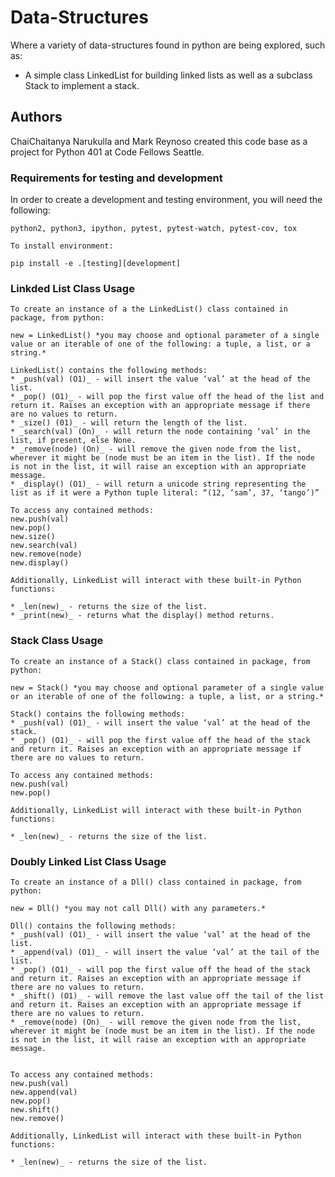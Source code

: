 # Data-Structures

Where a variety of data-structures found in python are being explored, such as:
* A simple class LinkedList for building linked lists as well as a subclass Stack to implement a stack.

## Authors

ChaiChaitanya Narukulla and Mark Reynoso created this code base as a project for Python 401 at Code Fellows Seattle. 

### Requirements for testing and development

In order to create a development and testing environment, you will need the following:

```
python2, python3, ipython, pytest, pytest-watch, pytest-cov, tox
```

```
To install environment:

pip install -e .[testing][development]
```

### Linkded List Class Usage

```
To create an instance of a the LinkedList() class contained in package, from python:

new = LinkedList() *you may choose and optional parameter of a single value or an iterable of one of the following: a tuple, a list, or a string.*

LinkedList() contains the following methods:
* _push(val) (O1)_ - will insert the value ‘val’ at the head of the list.
* _pop() (O1)_ - will pop the first value off the head of the list and return it. Raises an exception with an appropriate message if there are no values to return.
* _size() (01)_ - will return the length of the list.
* _search(val) (On)_ - will return the node containing ‘val’ in the list, if present, else None.
* _remove(node) (On)_ - will remove the given node from the list, wherever it might be (node must be an item in the list). If the node is not in the list, it will raise an exception with an appropriate message.
* _display() (O1)_ - will return a unicode string representing the list as if it were a Python tuple literal: “(12, ‘sam’, 37, ‘tango’)”

To access any contained methods:
new.push(val)
new.pop()
new.size()
new.search(val)
new.remove(node)
new.display()

Additionally, LinkedList will interact with these built-in Python functions:

* _len(new)_ - returns the size of the list.
* _print(new)_ - returns what the display() method returns.

```

### Stack Class Usage

```
To create an instance of a Stack() class contained in package, from python:

new = Stack() *you may choose and optional parameter of a single value or an iterable of one of the following: a tuple, a list, or a string.*

Stack() contains the following methods:
* _push(val) (O1)_ - will insert the value ‘val’ at the head of the stack.
* _pop() (O1)_ - will pop the first value off the head of the stack and return it. Raises an exception with an appropriate message if there are no values to return.

To access any contained methods:
new.push(val)
new.pop()

Additionally, LinkedList will interact with these built-in Python functions:

* _len(new)_ - returns the size of the list.

```

### Doubly Linked List Class Usage

```
To create an instance of a Dll() class contained in package, from python:

new = Dll() *you may not call Dll() with any parameters.*

Dll() contains the following methods:
* _push(val) (O1)_ - will insert the value ‘val’ at the head of the list.
* _append(val) (O1)_ - will insert the value ‘val’ at the tail of the list.
* _pop() (O1)_ - will pop the first value off the head of the stack and return it. Raises an exception with an appropriate message if there are no values to return.
* _shift() (O1)_ - will remove the last value off the tail of the list and return it. Raises an exception with an appropriate message if there are no values to return.
* _remove(node) (On)_ - will remove the given node from the list, wherever it might be (node must be an item in the list). If the node is not in the list, it will raise an exception with an appropriate message.


To access any contained methods:
new.push(val)
new.append(val)
new.pop()
new.shift()
new.remove()

Additionally, LinkedList will interact with these built-in Python functions:

* _len(new)_ - returns the size of the list.

```